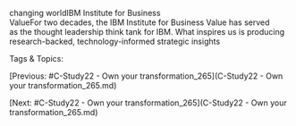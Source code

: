 changing worldIBM Institute 
for Business  
ValueFor two decades, the IBM Institute for Business Value has served  
as the thought leadership think tank for IBM. What inspires us is 
producing research-backed, technology-informed strategic insights 

   Tags & Topics:
   

[Previous: #C-Study22 - Own your transformation_265](C-Study22 - Own your transformation_265.md)

[Next: #C-Study22 - Own your transformation_265](C-Study22 - Own your transformation_265.md)